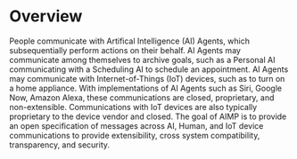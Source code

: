 # Overview

People communicate with Artifical Intelligence (AI) Agents, which subsequentially perform actions on their behalf. AI Agents may communicate among themselves to archive goals, such as a Personal AI communicating with a Scheduling AI to schedule an appointment. AI Agents may communicate with Internet-of-Things (IoT) devices, such as to turn on a home appliance. With implementations of AI Agents such as Siri, Google Now, Amazon Alexa, these communications are closed, proprietary, and non-extensible. Communications with IoT devices are also typically proprietary to the device vendor and closed. The goal of AIMP is to provide an open specification of messages across AI, Human, and IoT device communications to provide extensibility, cross system compatibility, transparency, and security.
